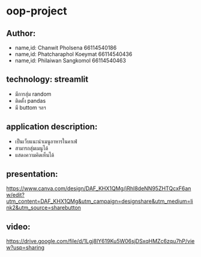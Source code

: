 # oop-project

## Author:
* name,id: Chanwit Pholsena 66114540186
* name,id: Phatcharaphol Koeymat 66114540436		
* name,id: Philaiwan Sangkomol 66114540463

## technology: streamlit
* มีการสุ่ม random
* ติดตั้ง pandas
* มี buttom ฯลฯ 
## application description:

* เป็นเว็บแนะนำเมนูอาหารในคาเฟ่
* สามารถสุ่มเมนูได้
* แสดงความคิดเห็นได้

## presentation:
https://www.canva.com/design/DAF_KHX1QMg/jRhI8deNN95ZHTQcxF6anw/edit?utm_content=DAF_KHX1QMg&utm_campaign=designshare&utm_medium=link2&utm_source=sharebutton
## video:
https://drive.google.com/file/d/1Lgj8lY619Ku5W06sjDSxqHMZc6zqu7hP/view?usp=sharing
